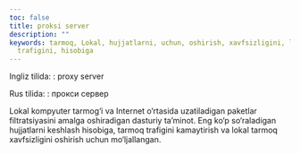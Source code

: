 ```yaml
---
toc: false
title: proksi server
description: ""
keywords: tarmoq, Lokal, hujjatlarni, uchun, oshirish, xavfsizligini, lokal, kamaytirish,
  trafigini, hisobiga
---
```


Ingliz tilida:
:   proxy server

Rus tilida:
:   прокси сервер

Lokal kompyuter tarmog‘i va Internet o‘rtasida uzatiladigan paketlar filtratsiyasini amalga oshiradigan dasturiy ta’minot. Eng ko‘p so‘raladigan hujjatlarni keshlash hisobiga, tarmoq trafigini kamaytirish va lokal tarmoq xavfsizligini oshirish uchun mo‘ljallangan.